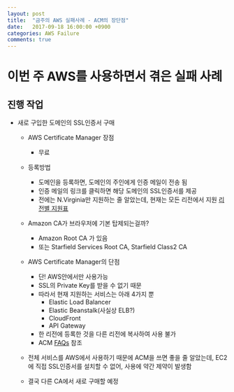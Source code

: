 ```yaml
---
layout: post
title:  "금주의 AWS 실패사례 - ACM의 장단점"
date:   2017-09-18 16:00:00 +0900
categories: AWS Failure
comments: true
---
```

# 이번 주 AWS를 사용하면서 겪은 실패 사례

## 진행 작업
- 새로 구입한 도메인의 SSL인증서 구매
  - AWS Certificate Manager 장점
    - 무료
  - 등록방법
    - 도메인을 등록하면, 도메인의 주인에게 인증 메일이 전송 됨
    - 인증 메일의 링크를 클릭하면 해당 도메인의 SSL인증서를 제공
    - 전에는 N.Virginia만 지원하는 줄 알았는데, 현재는 모든 리전에서 지원 [리전별 지원표][aws-region-table]

  - Amazon CA가 브라우저에 기본 탑제되는걸까?
    - Amazon Root CA 가 있음
    - 또는 Starfield Services Root CA, Starfield Class2 CA

  - AWS Certificate Manager의 단점
    - 단! AWS안에서만 사용가능
    - SSL의 Private Key를 받을 수 없기 때문
    - 따라서 현재 지원하는 서비스는 아래 4가지 뿐
      - Elastic Load Balancer
      - Elastic Beanstalk(사실상 ELB?)
      - CloudFront
      - API Gateway
    - 한 리전에 등록한 것을 다른 리전에 복사하여 사용 불가
    - ACM [FAQs][aws-acm-faq] 참조

  - 전체 서비스를 AWS에서 사용하기 때문에 ACM을 쓰면 좋을 줄 알았는데, EC2에 직접 SSL인증서를 설치할 수 없어, 사용에 약간 제약이 발생함
  - 결국 다른 CA에서 새로 구매할 예정

[aws-region-table]: https://aws.amazon.com/about-aws/global-infrastructure/regional-product-services/
[aws-acm-faq]: https://aws.amazon.com/certificate-manager/faqs/
